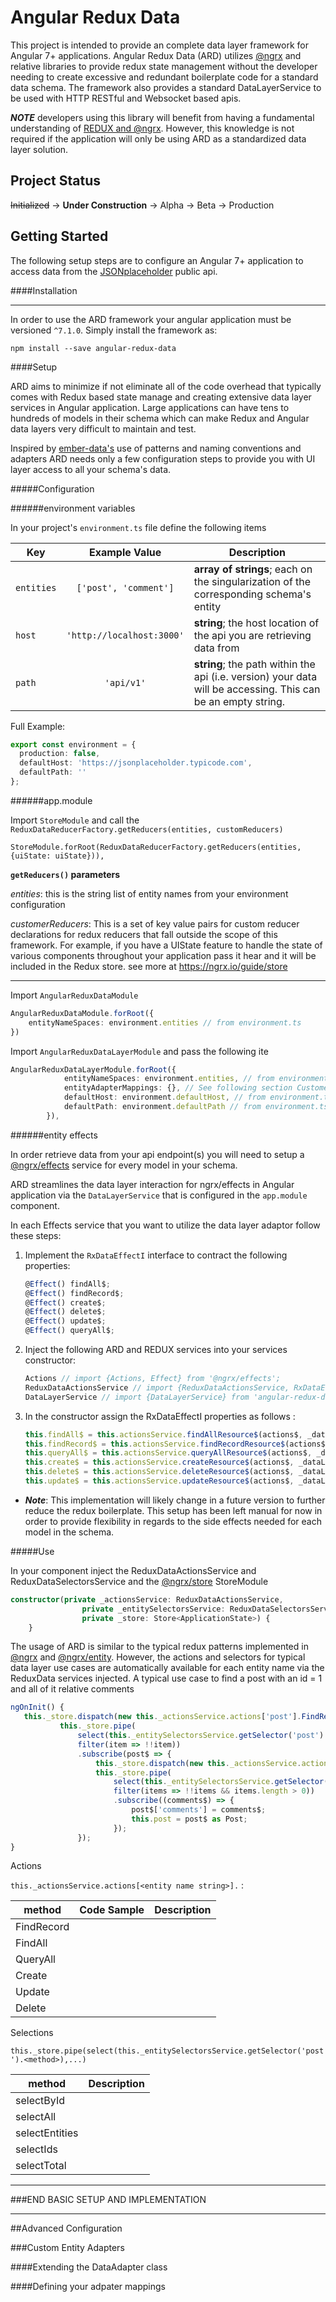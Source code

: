 # Angular Redux Data

This project is intended to provide an complete data layer framework for Angular 7+ applications. Angular Redux Data (ARD)
utilizes [@ngrx](https://github.com/ngrx/platform) and relative libraries to provide redux state management without the developer needing to create excessive
and redundant boilerplate code for a standard data schema. The framework also provides a standard DataLayerService to be used
with HTTP RESTful and Websocket based apis.

**_NOTE_** developers using this library will benefit from having a fundamental understanding of [REDUX and @ngrx](https://ngrx.io/).
However, this knowledge is not required if the application will only be using ARD as a standardized data layer solution.

## Project Status

~~Initialized~~ -> **Under Construction** -> Alpha -> Beta -> Production

## Getting Started

The following setup steps are to configure an Angular 7+ application to access data from the [JSONplaceholder](https://jsonplaceholder.typicode.com/)
public api.

####Installation

---
In order to use the ARD framework your angular application must be versioned `^7.1.0`.
Simply install the framework as:

`npm install --save angular-redux-data`

####Setup

ARD aims to minimize if not eliminate all of the code overhead that typically comes with Redux based state manage and 
creating extensive data layer services in Angular application. Large applications can have tens to hundreds of models in
their schema which can make Redux and Angular data layers very difficult to maintain and test.

Inspired by [ember-data's](https://github.com/emberjs/data) use of patterns and naming conventions and adapters ARD needs
only a few configuration steps to provide you with UI layer access to all your schema's data.

#####Configuration

######environment variables

In your project's `environment.ts` file define the following items

| Key           | Example Value                 | Description  |
| ------------- |:-------------:                |        -----|
| `entities`    | `['post', 'comment']`         | **array of strings**; each on the singularization of the corresponding schema's entity
| `host`        | `'http://localhost:3000'`     | **string**; the host location of the api you are retrieving data from
| `path`        |`'api/v1'`                     | **string**; the path within the api (i.e. version) your data will be accessing. This can be an empty string.

Full Example: 
```typescript
export const environment = {
  production: false,
  defaultHost: 'https://jsonplaceholder.typicode.com',
  defaultPath: ''
};
```

######app.module

Import `StoreModule` and call the `ReduxDataReducerFactory.getReducers(entities, customReducers)`

```
StoreModule.forRoot(ReduxDataReducerFactory.getReducers(entities, {uiState: uiState})),
```

**`getReducers()` parameters**

_entities_: this is the string list of entity names from your environment configuration

_customerReducers_: This is a set of key value pairs for custom reducer declarations for redux reducers
that fall outside the scope of this framework. For example, if you have a UIState feature to handle the
state of various components throughout your application pass it hear and it will be included in the Redux store.
see more at  <https://ngrx.io/guide/store>

---

Import `AngularReduxDataModule`

```typescript
AngularReduxDataModule.forRoot({
    entityNameSpaces: environment.entities // from environment.ts
})
```

Import `AngularReduxDataLayerModule` and pass the following ite

```typescript
AngularReduxDataLayerModule.forRoot({
            entityNameSpaces: environment.entities, // from environment.ts
            entityAdapterMappings: {}, // See following section Customer Entity Adapters
            defaultHost: environment.defaultHost, // from environment.ts
            defaultPath: environment.defaultPath // from environment.ts
        }),
```

######entity effects
 

In order retrieve data from your api endpoint(s) you will need to setup a  [@ngrx/effects](https://ngrx.io/guide/effects) service for
every model in your schema. 

ARD streamlines the data layer interaction for ngrx/effects in Angular application via the `DataLayerService` that is configured in the 
`app.module` component. 

In each Effects service that you want to utilize the data layer adaptor follow these steps:

1. Implement the `RxDataEffectI` interface to contract the following properties:

    ```typescript
    @Effect() findAll$;
    @Effect() findRecord$;
    @Effect() create$;
    @Effect() delete$;
    @Effect() update$;
    @Effect() queryAll$;
    ```

2. Inject the following ARD and REDUX services into your services constructor:

    ```typescript
    Actions // import {Actions, Effect} from '@ngrx/effects';
    ReduxDataActionsService // import {ReduxDataActionsService, RxDataEffectI} from 'angular-redux-data';
    DataLayerService // import {DataLayerService} from 'angular-redux-data/lib/data-services/data-layer.service';
    ```

3. In the constructor assign the RxDataEffectI properties as follows :
    
    ```typescript
    this.findAll$ = this.actionsService.findAllResource$(actions$, _dataLayerService, '<singularization of model namespace>');
    this.findRecord$ = this.actionsService.findRecordResource$(actions$, _dataLayerService, '<singularization of model namespace>');
    this.queryAll$ = this.actionsService.queryAllResource$(actions$, _dataLayerService, '<singularization of model namespace>');
    this.create$ = this.actionsService.createResource$(actions$, _dataLayerService, '<singularization of model namespace>');
    this.delete$ = this.actionsService.deleteResource$(actions$, _dataLayerService, '<singularization of model namespace>');
    this.update$ = this.actionsService.updateResource$(actions$, _dataLayerService, '<singularization of model namespace>');
    ```

* **_Note_**: This implementation will likely change in a future version to further reduce the redux boilerplate. This setup has been left
manual for now in order to provide flexibility in regards to the side effects needed for each model in the schema.

#####Use

In your component inject the ReduxDataActionsService and ReduxDataSelectorsService and the [@ngrx/store](https://github.com/ngrx/platform) StoreModule 
```typescript
constructor(private _actionsService: ReduxDataActionsService,
                private _entitySelectorsService: ReduxDataSelectorsService,
                private _store: Store<ApplicationState>) {
    }
```

The usage of ARD is similar to the typical redux patterns implemented in [@ngrx](https://github.com/ngrx/platform) and [@ngrx/entity](https://ngrx.io/guide/entity).
However, the actions and selectors for typical data layer use cases are automatically available for each entity name via the ReduxData services injected.
A typical use case to find a post with an id = 1 and all of it relative comments
```typescript
ngOnInit() {
   this._store.dispatch(new this._actionsService.actions['post'].FindRecord('posts', 1));
           this._store.pipe(
               select(this._entitySelectorsService.getSelector('post').selectById(1)),
               filter(item => !!item))
               .subscribe(post$ => {
                   this._store.dispatch(new this._actionsService.actions['comment'].QueryAll('comments', {'postId': post$.id}));
                   this._store.pipe(
                       select(this._entitySelectorsService.getSelector('comment').selectAll()),
                       filter(items => !!items && items.length > 0))
                       .subscribe((comments$) => {
                           post$['comments'] = comments$;
                           this.post = post$ as Post;
                       });
               }); 
}
```

Actions

`this._actionsService.actions[<entity name string>].` :

|       method      | Code Sample   | Description   |
| -------------     | --------      |    --------   | 
|      FindRecord   |   | |
|      FindAll      |   | |
|      QueryAll     |   | |
|      Create       |   | |
|      Update       |   | |
|      Delete       |   | |

Selections

`this._store.pipe(select(this._entitySelectorsService.getSelector('post').<method>),...)`

|       method            | Description  |
| -------------           |           -----|
|      selectById         | 
|      selectAll          |
|      selectEntities     | 
|      selectIds          | 
|      selectTotal        | 




---
###END BASIC SETUP AND IMPLEMENTATION

---

##Advanced Configuration

###Custom Entity Adapters

####Extending the DataAdapter class

####Defining your adpater mappings
